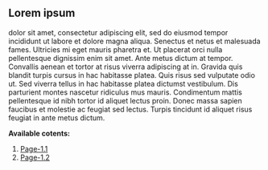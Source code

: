 ## Lorem ipsum 
dolor sit amet, consectetur adipiscing elit, sed do eiusmod tempor incididunt ut labore et dolore magna aliqua. Senectus et netus et malesuada fames. Ultricies mi eget mauris pharetra et. Ut placerat orci nulla pellentesque dignissim enim sit amet. Ante metus dictum at tempor. Convallis aenean et tortor at risus viverra adipiscing at in. Gravida quis blandit turpis cursus in hac habitasse platea. Quis risus sed vulputate odio ut. Sed viverra tellus in hac habitasse platea dictumst vestibulum. Dis parturient montes nascetur ridiculus mus mauris. Condimentum mattis pellentesque id nibh tortor id aliquet lectus proin. Donec massa sapien faucibus et molestie ac feugiat sed lectus. Turpis tincidunt id aliquet risus feugiat in ante metus dictum.

**Available cotents:**
1. [Page-1.1](sub-pages/Page-1-1.md)
2. [Page-1.2](sub-pages/Page-1-2.md)

